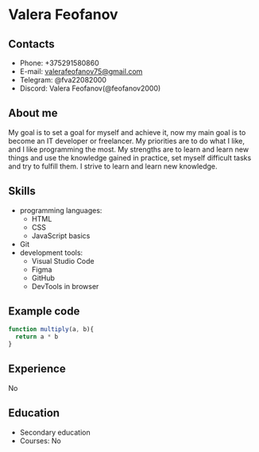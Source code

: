 # Valera Feofanov

## Contacts
* Phone: +375291580860
* E-mail: valerafeofanov75@gmail.com
* Telegram: @fva22082000
* Discord: Valera Feofanov(@feofanov2000)

## About me 
My goal is to set a goal for myself and achieve it, now my main goal is to become an IT developer or freelancer. My priorities are to do what I like, and I like programming the most. My strengths are to learn and learn new things and use the knowledge gained in practice, set myself difficult tasks and try to fulfill them. I strive to learn and learn new knowledge.

## Skills
* programming languages:
    + HTML
    + CSS
    + JavaScript basics
* Git
* development tools:
    + Visual Studio Code
    + Figma
    + GitHub
    + DevTools in browser

## Example code
``` javascript
function multiply(a, b){
  return a * b
}
```
## Experience
No

## Education
* Secondary education
* Courses: No